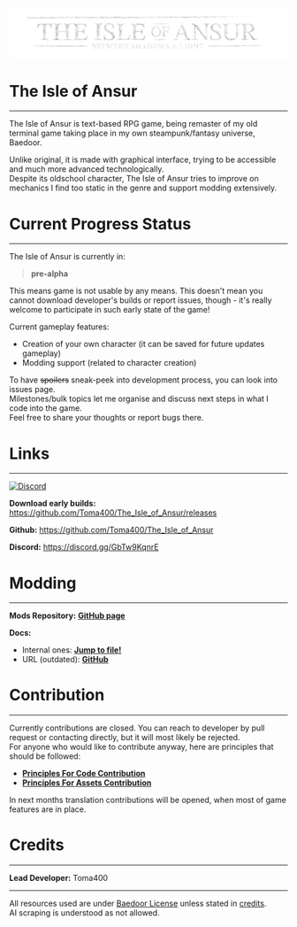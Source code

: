 ![](themes/ansur/assets/ioa_logo.png)

# The Isle of Ansur

---
The Isle of Ansur is text-based RPG game, being remaster of my old terminal game taking place
in my own steampunk/fantasy universe, Baedoor.

Unlike original, it is made with graphical interface, trying to be accessible and much
more advanced technologically.  
Despite its oldschool character, The Isle of Ansur tries to improve on mechanics I find
too static in the genre and support modding extensively.

# Current Progress Status

---
The Isle of Ansur is currently in:

> **pre-alpha** 

This means game is not usable by any means. This doesn't mean you cannot download
developer's builds or report issues, though - it's really welcome to participate in
such early state of the game!

Current gameplay features:
- Creation of your own character (it can be saved for future updates gameplay)
- Modding support (related to character creation)

To have ~~spoilers~~ sneak-peek into development process, you can look into issues page.  
Milestones/bulk topics let me organise and discuss next steps in what I code into the game.  
Feel free to share your thoughts or report bugs there.

# Links

---
[![Discord](https://img.shields.io/badge/Discord-Join%20our%20server!-7289da.svg?longCache=true&style=for-the-badge)](https://discord.gg/GbTw9KqnrE)

**Download early builds:** https://github.com/Toma400/The_Isle_of_Ansur/releases

**Github:** https://github.com/Toma400/The_Isle_of_Ansur

**Discord:** https://discord.gg/GbTw9KqnrE

# Modding

---
**Mods Repository:** [**GitHub page**](https://github.com/Toma400/Isle_of_Ansur_Mods_Repository/blob/library/Modlist.md)

**Docs:**
- Internal ones: [**Jump to file!**](modding_guide.pdf)
- URL (outdated): [**GitHub**](https://github.com/Toma400/The_Isle_of_Ansur/wiki/Main-Mod-Types)

# Contribution

---
Currently contributions are closed. You can reach to developer by pull request or contacting
directly, but it will most likely be rejected.  
For anyone who would like to contribute anyway, here are principles that should be followed:

- **[Principles For Code Contribution](https://github.com/Toma400/The_Isle_of_Ansur/wiki/Code-Contribution-Principles)**  
- **[Principles For Assets Contribution](https://github.com/Toma400/The_Isle_of_Ansur/wiki/Assets-Contribution-Principles)**

In next months translation contributions will be opened, when most of game features are in place.

# Credits

---
**Lead Developer:** Toma400  

---
All resources used are under [Baedoor License](license) unless stated in [credits](credits.md).  
AI scraping is understood as not allowed.
